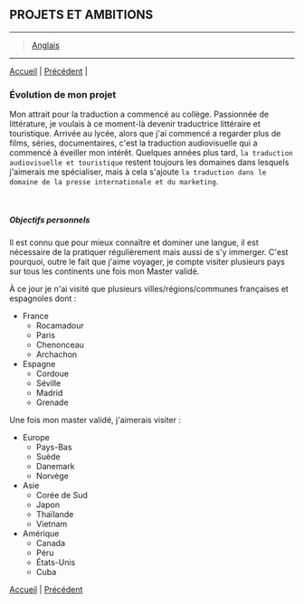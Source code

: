 ## **PROJETS ET AMBITIONS**
- - - -
> [Anglais](./en/ambitions.md)
- - - -
[Accueil](./index.md) | [Précédent](./présentation.md) | 
&nbsp;
### Évolution de mon projet
Mon attrait pour la traduction a commencé au collège. Passionnée de littérature, je voulais à ce moment-là devenir traductrice littéraire et touristique. Arrivée au lycée, alors que j'ai commencé a regarder plus de films, séries, documentaires, c'est la traduction audiovisuelle qui a commencé à éveiller mon intérêt. Quelques années plus tard, `la traduction audiovisuelle et touristique` restent toujours les domaines dans lesquels j'aimerais me spécialiser, mais à cela s'ajoute `la traduction dans le domaine de la presse internationale et du marketing`.

&nbsp;
##### Objectifs personnels
Il est connu que pour mieux connaître et dominer une langue, il est nécessaire de la pratiquer régulièrement mais aussi de s'y immerger. C'est pourquoi, outre le fait que j'aime voyager, je compte visiter plusieurs pays sur tous les continents une fois mon Master validé.

À ce jour je n'ai visité que plusieurs villes/régions/communes françaises et espagnoles dont :   
* France
    - Rocamadour
    - Paris
    - Chenonceau
    - Archachon
* Espagne
    - Cordoue
    - Séville 
    - Madrid
    - Grenade

Une fois mon master validé, j'aimerais visiter :  
* Europe
    * Pays-Bas
    * Suède
    * Danemark
    * Norvège
* Asie
    * Corée de Sud
    * Japon
    * Thaïlande
    * Vietnam
* Amérique
    * Canada
    * Péru
    * États-Unis
    * Cuba

 
[Accueil](./index.md) | [Précédent](./présentation.md)
